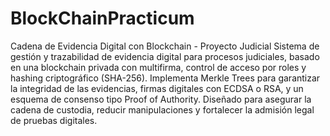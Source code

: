 # BlockChainPracticum
Cadena de Evidencia Digital con Blockchain - Proyecto Judicial
Sistema de gestión y trazabilidad de evidencia digital para procesos judiciales, basado en una blockchain privada con multifirma, control de acceso por roles y hashing criptográfico (SHA-256). Implementa Merkle Trees para garantizar la integridad de las evidencias, firmas digitales con ECDSA o RSA, y un esquema de consenso tipo Proof of Authority. Diseñado para asegurar la cadena de custodia, reducir manipulaciones y fortalecer la admisión legal de pruebas digitales.
